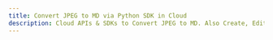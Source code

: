 ---title: Convert JPEG to MD via Python SDK in Clouddescription: Cloud APIs & SDKs to Convert JPEG to MD. Also Create, Edit & Render Microsoft Word & OpenOffice documents in the Cloud.---